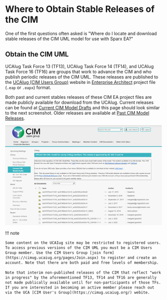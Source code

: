 # Where to Obtain Stable Releases of the CIM

One of the first questions often asked is "Where do I locate and download stable releases of the CIM UML model for use with Sparx EA?" 

## Obtain the CIM UML

UCAIug Task Force 13 (TF13), UCAIug Task Force 14 (TF14), and UCAIug Task Force 16 (TF16) are groups that work to advance the CIM and who publish periodic releases of the CIM UML. These releases are published to the [UCAIug (CIM Users Group)](https://cimug.ucaiug.org/) website in [Enterprise Architect](https://sparxsystems.com/) project file (`.eap` or `.eapx`) format.

Both past and current stables releases of these CIM EA project files are made publicly available for download from the UCAIug. Current releases can be found at [Current CIM Model Drafts](https://cimug.ucaiug.org/CIM%20Model%20Releases/Forms/AllItems.aspx) and this page should look similar to the next screenshot. Older releases are available at [Past CIM Model Releases](https://cimug.ucaiug.org/CIM%20Releases/Forms/AllItems.aspx).

![CIM Users Group UML Documents Repository](../images/CIMugUMLDocumentsRepository.png)

!!! note

    Some content on the UCAIug site may be restricted to registered users. To access previous versions of the CIM UML you must be a CIM Users Group member. Use the CIM Users Group [join form](https://cimug.ucaiug.org/pages/Join.aspx) to register and create an account. Note that there are both paid and free levels of membership.
    
    Note that interim non-published releases of the CIM that reflect "work in progress" by the aforementioned TF13, TF14 and TF16 are generally not made publically available until for non-participants of those TFs. If you are interested in becoming an active member please reach out via the UCA [CIM User's Group](https://cimug.ucaiug.org/) webite.






